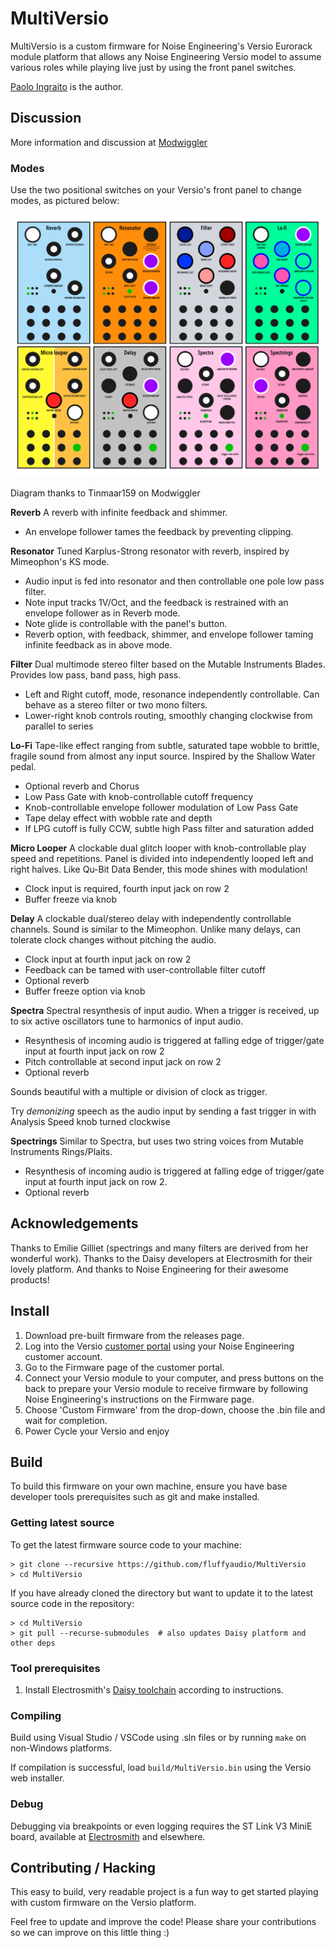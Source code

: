 # MultiVersio

MultiVersio is a custom firmware for Noise Engineering's Versio Eurorack module platform
that allows any Noise Engineering Versio model to assume various roles while playing live
just by using the front panel switches.

[Paolo Ingraito](https://github.com/fluffyaudio) is the author.

## Discussion

More information and discussion at [Modwiggler](https://www.modwiggler.com/forum/viewtopic.php?t=249058)

### Modes

Use the two positional switches on your Versio's front panel to change modes, as pictured below:

![Panel Diagram](images/panel.png)

Diagram thanks to Tinmaar159 on Modwiggler

**Reverb** A reverb with infinite feedback and shimmer.
* An envelope follower tames the feedback by preventing clipping.

**Resonator** Tuned Karplus-Strong resonator with reverb, inspired by Mimeophon's KS mode.
* Audio input is fed into resonator and then controllable one pole low pass filter.
* Note input tracks 1V/Oct, and the feedback is restrained with an envelope follower as in Reverb mode.
* Note glide is controllable with the panel's button.
* Reverb option, with feedback, shimmer, and envelope follower taming infinite feedback as in above mode.

**Filter** Dual multimode stereo filter based on the Mutable Instruments Blades. Provides low pass, band pass, high pass.
* Left and Right cutoff, mode, resonance independently controllable. Can behave as a stereo filter or two mono filters. 
* Lower-right knob controls routing, smoothly changing clockwise from parallel to series

**Lo-Fi** Tape-like effect ranging from subtle, saturated tape wobble to brittle, fragile sound from almost any
input source. Inspired by the Shallow Water pedal.
* Optional reverb and Chorus
* Low Pass Gate with knob-controllable cutoff frequency
* Knob-controllable envelope follower modulation of Low Pass Gate
* Tape delay effect with wobble rate and depth
* If LPG cutoff is fully CCW, subtle high Pass filter and saturation added

**Micro Looper** A clockable dual glitch looper with knob-controllable play speed and repetitions. Panel is divided
into independently looped left and right halves. Like Qu-Bit Data Bender, this mode shines with modulation!
* Clock input is required, fourth input jack on row 2
* Buffer freeze via knob

**Delay** A clockable dual/stereo delay with independently controllable channels. Sound is similar to
the Mimeophon. Unlike many delays, can tolerate clock changes without pitching the audio.
* Clock input at fourth input jack on row 2
* Feedback can be tamed with user-controllable filter cutoff
* Optional reverb
* Buffer freeze option via knob

**Spectra** Spectral resynthesis of input audio. When a trigger is received, up to six
active oscillators tune to harmonics of input audio.
* Resynthesis of incoming audio is triggered at falling edge of trigger/gate input
at fourth input jack on row 2
* Pitch controllable at second input jack on row 2
* Optional reverb

Sounds beautiful with a multiple or division of clock as trigger.

Try *demonizing* speech as the audio input by sending a fast trigger in with Analysis Speed knob turned
clockwise

**Spectrings** Similar to Spectra, but uses two string voices from Mutable Instruments Rings/Plaits.
* Resynthesis of incoming audio is triggered at falling edge of trigger/gate input
  at fourth input jack on row 2.
* Optional reverb

## Acknowledgements

Thanks to Emilie Gilliet (spectrings and many filters are derived from her wonderful work).
Thanks to the Daisy developers at Electrosmith for their lovely platform. And thanks to Noise Engineering for their awesome products!

## Install

1. Download pre-built firmware from the releases page.
2. Log into the Versio [customer portal](https://portal.noiseengineering.us/) using your Noise Engineering customer account.
3. Go to the Firmware page of the customer portal.
4. Connect your Versio module to your computer, and press buttons on the back to prepare your Versio module to receive firmware by following Noise Engineering's instructions on the Firmware page.
5. Choose 'Custom Firmware' from the drop-down, choose the .bin file and wait for completion.
6. Power Cycle your Versio and enjoy

## Build

To build this firmware on your own machine, ensure you have base developer tools prerequisites such as git and make installed.

### Getting latest source

To get the latest firmware source code to your machine:

```console
> git clone --recursive https://github.com/fluffyaudio/MultiVersio
> cd MultiVersio
```

If you have already cloned the directory but want to update it to the latest source code in the repository:

```console
> cd MultiVersio
> git pull --recurse-submodules  # also updates Daisy platform and other deps
```

### Tool prerequisites

1. Install Electrosmith's [Daisy toolchain](https://github.com/electro-smith/DaisyToolchain) according to instructions.

### Compiling

Build using Visual Studio / VSCode using .sln files or by running `make` on non-Windows platforms.

If compilation is successful, load `build/MultiVersio.bin` using the Versio web installer.

### Debug

Debugging via breakpoints or even logging requires the ST Link V3 MiniE board, available
at [Electrosmith](https://www.electro-smith.com/daisy/stlink-v3mini) and elsewhere.

## Contributing / Hacking

This easy to build, very readable project is a fun way to get started playing with custom firmware on the Versio platform.

Feel free to update and improve the code! Please share your contributions so we can improve on this little thing :)
